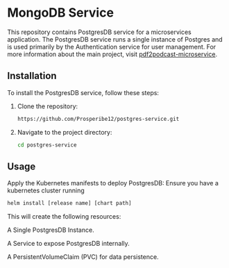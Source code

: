 # MongoDB Service

This repository contains PostgresDB service for a microservices application. The PostgresDB service runs a single instance of Postgres and is used primarily by the Authentication service for user management. For more information about the main project, visit [pdf2podcast-microservice](https://github.com/Prosperibe12/pdf2podcast-microservice).

## Installation

To install the PostgresDB service, follow these steps:

1. Clone the repository:
    ```bash
    https://github.com/Prosperibe12/postgres-service.git
    ```
2. Navigate to the project directory:
    ```bash
    cd postgres-service
    ```

## Usage

Apply the Kubernetes manifests to deploy PostgresDB:
Ensure you have a kubernetes cluster running
```bash
helm install [release name] [chart path]
```
This will create the following resources:

A Single PostgresDB Instance.

A Service to expose PostgresDB internally.

A PersistentVolumeClaim (PVC) for data persistence.